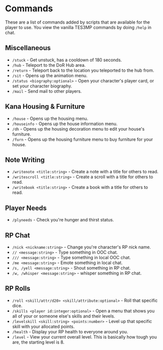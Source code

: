 # Commands
These are a list of commands added by scripts that are available for the player to use. You view the vanilla TES3MP commands by doing ``/help`` in chat.

## Miscellaneous
* ``/stuck`` - Get unstuck, has a cooldown of 180 seconds.
* ``/hub`` - Teleport to the DoR Hub area.
* ``/return`` - Teleport back to the location you teleported to the hub from.
* ``/sit`` - Opens up the animation menu.
* ``/status <biography:optional>`` - Open your character's player card, or set your character biography.
* ``/mail`` - Send mail to other players.

## Kana Housing & Furniture
* ``/house`` - Opens up the housing menu.
* ``/houseinfo`` - Opens up the house information menu.
* ``/dh`` - Opens up the housing decoration menu to edit your house's furniture.
* ``/furn`` - Opens up the housing furniture menu to buy furniture for your house.

## Note Writing
* ``/writenote <title:string>`` - Create a note with a title for others to read.
* ``/writescroll <title:string>`` - Create a scroll with a title for others to read.
* ``/writebook <title:string>`` - Create a book with a title for others to read.

## Player Needs
* ``/plyneeds`` - Check you're hunger and thirst status.

## RP Chat
* ``/nick <nickname:string>`` - Change you're character's RP nick name.
* ``// <message:string>`` - Type something in OOC chat.
* ``/// <message:string>`` - Type something in local OOC chat.
* ``/me <message:string>`` - Emote something in local chat.
* ``/s, /yell <message:string>`` - Shout something in RP chat.
* ``/w, /whisper <message:string>`` - whisper something in RP chat.

## RP Rolls
* ``/roll <skill/attr/d20> <skill/attribute:optional>`` - Roll that specific dice.
* ``/skills <player id:integer:optional>`` - Open a menu that shows you all of your or someone else's skills and their levels.
* ``/levelskill <skill:string> <points:number>`` - Level up that specific skill with your allocated points.
* ``/health`` - Display your RP health to everyone around you.
* ``/level`` - View your current overall level. This is basically how tough you are, the starting level is 8.
